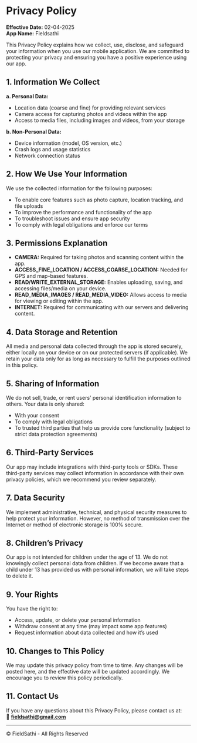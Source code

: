 # Privacy Policy

**Effective Date:** 02-04-2025  
**App Name:** Fieldsathi

This Privacy Policy explains how we collect, use, disclose, and safeguard your information when you use our mobile application. We are committed to protecting your privacy and ensuring you have a positive experience using our app.

## 1. Information We Collect

**a. Personal Data:**

- Location data (coarse and fine) for providing relevant services  
- Camera access for capturing photos and videos within the app  
- Access to media files, including images and videos, from your storage  

**b. Non-Personal Data:**

- Device information (model, OS version, etc.)  
- Crash logs and usage statistics  
- Network connection status  

## 2. How We Use Your Information

We use the collected information for the following purposes:

- To enable core features such as photo capture, location tracking, and file uploads  
- To improve the performance and functionality of the app  
- To troubleshoot issues and ensure app security  
- To comply with legal obligations and enforce our terms  

## 3. Permissions Explanation

- **CAMERA:** Required for taking photos and scanning content within the app.  
- **ACCESS_FINE_LOCATION / ACCESS_COARSE_LOCATION:** Needed for GPS and map-based features.  
- **READ/WRITE_EXTERNAL_STORAGE:** Enables uploading, saving, and accessing files/media on your device.  
- **READ_MEDIA_IMAGES / READ_MEDIA_VIDEO:** Allows access to media for viewing or editing within the app.  
- **INTERNET:** Required for communicating with our servers and delivering content.  

## 4. Data Storage and Retention

All media and personal data collected through the app is stored securely, either locally on your device or on our protected servers (if applicable). We retain your data only for as long as necessary to fulfill the purposes outlined in this policy.

## 5. Sharing of Information

We do not sell, trade, or rent users’ personal identification information to others. Your data is only shared:

- With your consent  
- To comply with legal obligations  
- To trusted third parties that help us provide core functionality (subject to strict data protection agreements)  

## 6. Third-Party Services

Our app may include integrations with third-party tools or SDKs. These third-party services may collect information in accordance with their own privacy policies, which we recommend you review separately.

## 7. Data Security

We implement administrative, technical, and physical security measures to help protect your information. However, no method of transmission over the Internet or method of electronic storage is 100% secure.

## 8. Children’s Privacy

Our app is not intended for children under the age of 13. We do not knowingly collect personal data from children. If we become aware that a child under 13 has provided us with personal information, we will take steps to delete it.

## 9. Your Rights

You have the right to:

- Access, update, or delete your personal information  
- Withdraw consent at any time (may impact some app features)  
- Request information about data collected and how it’s used  

## 10. Changes to This Policy

We may update this privacy policy from time to time. Any changes will be posted here, and the effective date will be updated accordingly. We encourage you to review this policy periodically.

## 11. Contact Us

If you have any questions about this Privacy Policy, please contact us at:  
📧 **fieldsathi@gmail.com**

---

© FieldSathi - All Rights Reserved
